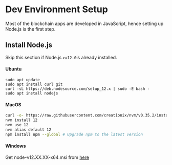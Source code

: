 # Dev Environment Setup

Most of the blockchain apps are developed in JavaScript, hence setting up Node.js is the first step.

## Install Node.js

Skip this section if Node.js `>=12.0`is already installed.

#### Ubuntu

```
sudo apt update
sudo apt install curl git
curl -sL https://deb.nodesource.com/setup_12.x | sudo -E bash -
sudo apt install nodejs
```

#### MacOS

```bash
curl -o- https://raw.githubusercontent.com/creationix/nvm/v0.35.2/install.sh | bash
nvm install 12
nvm use 12
nvm alias default 12
npm install npm --global # Upgrade npm to the latest version
```

#### Windows

Get node-v12.XX.XX-x64.msi from [here](https://nodejs.org/dist/latest-v12.x/)



